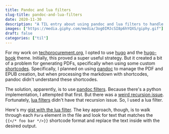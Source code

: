 ```yaml
---
title: Pandoc and lua filters
slug-title: pandoc-and-lua-filters
date: 2020-11-30
description: "A TIL entry about using pandoc and lua filters to handle hugo shortcodes"
images: ["https://media.giphy.com/media/3og0IMJcSI8p6hYQXS/giphy.gif"]
draft: false
categories: ["til"]
---
```


For my work on [techprocurement.org](https://techprocurement.org), I opted to use [hugo](https://gohugo.io) and the [hugo-book](https://themes.gohugo.io/hugo-book/) theme. Initially, this proved a super useful strategy. But it created a bit of a problem for generating PDFs, specifically when using some custom [shortcodes](https://gohugo.io/content-management/shortcodes/#readout). Specifically, I planned on using [pandoc](https://pandoc.org) to manage the PDF and EPUB creation, but when processing the markdown with shortcodes, pandoc didn't understand these shortcodes.

The solution, apparently, is to use [pandoc filters](https://pandoc.org/filters.html). Because there's a python implementation, I attempted that first. But there was a [weird recursion issue](https://github.com/jgm/pandocfilters/issues/72). Fortunately, [lua filters](https://pandoc.org/lua-filters.html) didn't have that recursion issue. So, I used a lua filter.

Here's my [gist with the lua filter](https://gist.github.com/vdavez/30be043550d0cd811284b94195f98c79). The key approach, though, is to walk through each `Para` element in the file and look for text that matches the `{{</* foo bar */>}}` shortcode format and replace the text inside with the desired output.
